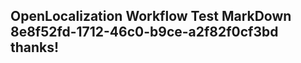 <properties
ms.topic="hero-topic"
ms.test1="hero-topic"
ms.test2="test"/>

## OpenLocalization Workflow Test MarkDown 8e8f52fd-1712-46c0-b9ce-a2f82f0cf3bd thanks!

